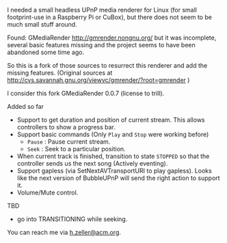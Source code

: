 I needed a small headless UPnP media renderer for Linux (for small footprint-use
in a Raspberry Pi or CuBox), but there does not seem to be much small stuff
around.

Found: GMediaRender http://gmrender.nongnu.org/
but it was incomplete, several basic features missing and the project seems to
have been abandoned some time ago.

So this is a fork of those sources to resurrect this renderer and add the
missing features. (Original sources at
http://cvs.savannah.gnu.org/viewvc/gmrender/?root=gmrender )

I consider this fork GMediaRender 0.0.7 (license to trill).

Added so far
  * Support to get duration and position of current stream. This allows
    controllers to show a progress bar.
  * Support basic commands (Only `Play` and `Stop` were working before)
     - `Pause`  : Pause current stream.
     - `Seek`   : Seek to a particular position.
  * When current track is finished, transition to state `STOPPED`
    so that the controller sends us the next song (Actively eventing).
  * Support gapless (via SetNextAVTransportURI to play gapless). Looks like
    the next version of BubbleUPnP will send the right action to support it.
  * Volume/Mute control.

TBD

  * go into TRANSITIONING while seeking.

You can reach me via <h.zeller@acm.org>.
